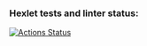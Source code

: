 ### Hexlet tests and linter status:
[![Actions Status](https://github.com/miskaris-wq/java-project-78/actions/workflows/hexlet-check.yml/badge.svg)](https://github.com/miskaris-wq/java-project-78/actions)